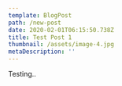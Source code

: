 ```yaml
---
template: BlogPost
path: /new-post
date: 2020-02-01T06:15:50.738Z
title: Test Post 1
thumbnail: /assets/image-4.jpg
metaDescription: ''
---
```

Testing..
